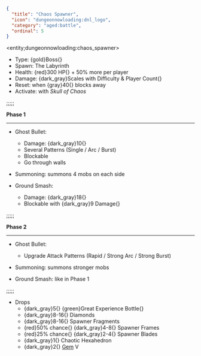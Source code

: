 ```json
{
  "title": "Chaos Spawner",
  "icon": "dungeonnowloading:dnl_logo",
  "category": "aged:battle",
  "ordinal": 5
}
```
<entity;dungeonnowloading:chaos_spawner>

- Type: {gold}Boss{}
- Spawn: The Labyrinth
- Health: {red}300 HP{} + 50% more per player
- Damage: {dark_gray}Scales with Difficulty & Player Count{}
- Reset: when {gray}40{} blocks away
- Activate: with *Skull of Chaos*

;;;;;


**Phase 1**

---

- Ghost Bullet: 
  - Damage: {dark_gray}10{}
  - Several Patterns (Single / Arc / Burst)
  - Blockable
  - Go through walls

- Summoning: summons 4 mobs on each side

- Ground Smash: 
  - Damage: {dark_gray}18{}
  - Blockable with {dark_gray}9 Damage{}

;;;;;


**Phase 2**

---

- Ghost Bullet:
  - Upgrade Attack Patterns (Rapid / Strong Arc / Strong Burst)

- Summoning: summons stronger mobs

- Ground Smash: like in Phase 1

;;;;;

- Drops
    - {dark_gray}5{} {green}Great Experience Bottle{}
    - {dark_gray}8-16{} Diamonds
    - {dark_gray}8-16{} Spawner Fragments
    - {red}50% chance{} {dark_gray}4-8{} Spawner Frames
    - {red}25% chance{} {dark_gray}2-4{} Spawner Blades
    - {dark_gray}1{} Chaotic Hexahedron
    - {dark_gray}2{} [Gem](^aged:tools_and_weapons/gems) V
